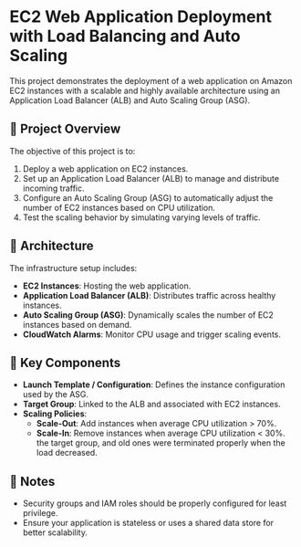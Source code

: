 # EC2 Web Application Deployment with Load Balancing and Auto Scaling

This project demonstrates the deployment of a web application on Amazon EC2 instances with a scalable and highly available architecture using an Application Load Balancer (ALB) and Auto Scaling Group (ASG).

## 📌 Project Overview

The objective of this project is to:

1. Deploy a web application on EC2 instances.
2. Set up an Application Load Balancer (ALB) to manage and distribute incoming traffic.
3. Configure an Auto Scaling Group (ASG) to automatically adjust the number of EC2 instances based on CPU utilization.
4. Test the scaling behavior by simulating varying levels of traffic.

## 🚀 Architecture

The infrastructure setup includes:

- **EC2 Instances**: Hosting the web application.
- **Application Load Balancer (ALB)**: Distributes traffic across healthy instances.
- **Auto Scaling Group (ASG)**: Dynamically scales the number of EC2 instances based on demand.
- **CloudWatch Alarms**: Monitor CPU usage and trigger scaling events.

## 🔧 Key Components

- **Launch Template / Configuration**: Defines the instance configuration used by the ASG.
- **Target Group**: Linked to the ALB and associated with EC2 instances.
- **Scaling Policies**: 
  - **Scale-Out**: Add instances when average CPU utilization > 70%.
  - **Scale-In**: Remove instances when average CPU utilization < 30%.
 the target group, and old ones were terminated properly when the load decreased.

## 📎 Notes

- Security groups and IAM roles should be properly configured for least privilege.
- Ensure your application is stateless or uses a shared data store for better scalability.
